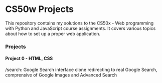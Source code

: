 # CS50w Projects

This repository contains my solutions to the CS50x - Web programming with Python and JavaScript course assignments. It covers various topics about how to set up a proper web application.


### Projects

#### Project 0 - HTML, CSS

/search: Google Search interface clone redirecting to real Google Search, comprensive of Google Images and Advanced Search